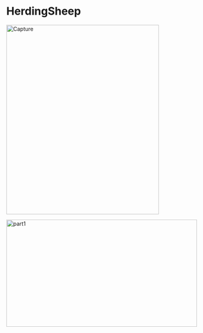 # HerdingSheep

<a data-flickr-embed="true"  href="https://www.flickr.com/photos/136159200@N03/21447225385/in/dateposted-public/" title="Capture"><img src="https://farm6.staticflickr.com/5665/21447225385_fc69dc9bbc.jpg" width="400" height="497" alt="Capture"></a><script async src="//embedr.flickr.com/assets/client-code.js" charset="utf-8"></script>

<a data-flickr-embed="true"  href="https://www.flickr.com/photos/136159200@N03/21259393028/in/dateposted-public/" title="part1"><img src="https://farm6.staticflickr.com/5803/21259393028_7b85b2d750.jpg" width="500" height="281" alt="part1"></a><script async src="//embedr.flickr.com/assets/client-code.js" charset="utf-8"></script>